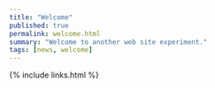 ```yaml
---
title: "Welcome"
published: true
permalink: welcome.html
summary: "Welcome to another web site experiment."
tags: [news, welcome]
---
```




{% include links.html %}
